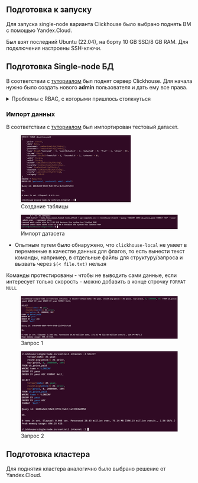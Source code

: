 ## Подготовка к запуску

Для запуска single-node варианта Clickhouse было выбрано поднять ВМ с помощью Yandex.Cloud.

Был взят последний Ubuntu (22.04), на борту 10 GB SSD/8 GB RAM. Для подключения настроены SSH-ключи.

## Подготовка Single-node БД

В соответствии с [туториалом](https://clickhouse.com/docs/ru/getting-started/install) был поднят сервер Clickhouse. Для
начала нужно было создать нового **admin** пользователя и дать ему все права.

<details>

<summary>Проблемы с RBAC, с которыми пришлось столкнуться</summary>

При первом входе в систему, с **default** пользователя, оказалось что у него нет никаких прав на создание новых
пользователей впринципе, хотя команда ```SHOW GRANTS``` утверждала обратное.

<figure>
    <img src="images/create_admin_no_grants.png" alt="">
    <figcaption>Запрет на создание нового пользователя</figcaption>
</figure>

<figure>
    <img src="images/show_grants_default.png" alt="">
    <figcaption>Права по умолчанию для default</figcaption>
</figure>

Первая, крайне неочевидная для чайника, проблема в том - что в по умолчанию в конфигурационном файле **users.xml**
параметр ```access_management``` по умолчанию отключен (<span style="color:gray">зачем?</span>), что не дает
использовать
SQL-ориентированный RBAC ([см. тут](https://clickhouse.com/docs/ru/operations/access-rights#enabling-access-control)).

После этого команда ```CREATE USER``` заработала.

<figure>
    <img src="images/show_users_default_and_admin.png" alt="" width="70%" height="70%">
    <figcaption>Отображение списка пользователей</figcaption>
</figure>

Вторая проблема заключалась, что с **default** пользователя нельзя было дать права/роль другим
пользователя (<span style="color:gray">аналогично неочевидно</span>), пока не был изменен пароль по умолчаниию
через ```/etc/clickhouse-server/users.d/default-password.xml``` и перезагружен сервер.

<figure>
    <img src="images/grant_admin_role_to_admin_user.png" alt="" width="70%" height="70%">
    <figcaption>Выдача админу прав админа</figcaption>
</figure>

</details>

### Импорт данных

В соответствии с [туториалом](https://clickhouse.com/docs/ru/getting-started/example-datasets/uk-price-paid) был импортирован тестовый датасет.

<figure>
    <img src="images/create_table_uk.png" alt="" height="75%" width="70%">
    <figcaption>Cоздание таблицы</figcaption>
</figure>

<figure>
    <img src="images/uk_csv_import_success.png" alt="">
    <figcaption>Импорт датасета</figcaption>
</figure>

* Опытным путем было обнаружено, что ```clickhouse-local``` не умеет в переменные в качестве данных для флагов, то есть вынести текст команды, например, в отдельные файлы для структуру/запроса и вызвать через ```$(< file.txt)``` нельзя

Команды протестированы - чтобы не выводить сами данные, если интересует только скорость - можно добавить в конце строчку ```FORMAT NULL```

<figure>
    <img src="images/single_node_query_time_1.png" alt="">
    <figcaption>Запрос 1</figcaption>
</figure>

<figure>
    <img src="images/single_node_query_time_2.png" alt="">
    <figcaption>Запрос 2</figcaption>
</figure>

## Подготовка кластера

Для поднятия кластера аналогично было выбрано решение от Yandex.Cloud.


